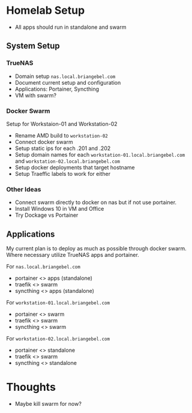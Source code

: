 # Homelab Setup

- All apps should run in standalone and swarm

## System Setup
### TrueNAS

- Domain setup `nas.local.briangebel.com`
- Document current setup and configuration
- Applications: Portainer, Syncthing
- VM with swarm?

### Docker Swarm

Setup for Workstaion-01 and Workstation-02
- Rename AMD build to `workstation-02`
- Connect docker swarm 
- Setup static ips for each .201 and .202
- Setup domain names for each `workstation-01.local.briangebel.com` and `workstation-02.local.briangebel.com`
- Setup docker deployments that target hostname
- Setup Traeffic labels to work for either

### Other Ideas
- Connect swarm directly to docker on nas but if not use portainer.
- Install Windows 10 in VM and Office 
- Try Dockage vs Portainer

## Applications
My current plan is to deploy as much as possible through docker swarm. Where necessary utilize TrueNAS apps and portainer. 

For `nas.local.briangebel.com`
- portainer <> apps (standalone)
- traefik <> swarm
- syncthing <> apps (standalone)

For `workstation-01.local.briangebel.com`
- portainer <> swarm
- traefik <> swarm
- syncthing <> swarm

For `workstation-02.local.briangebel.com`
- portainer <> standalone
- traefik <> swarm
- syncthing <> standalone

# Thoughts
- Maybe kill swarm for now?
